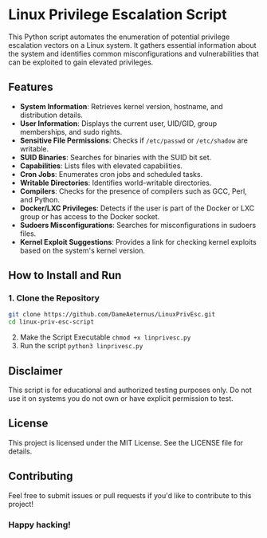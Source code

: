 # Linux Privilege Escalation Script

This Python script automates the enumeration of potential privilege escalation vectors on a Linux system. It gathers essential information about the system and identifies common misconfigurations and vulnerabilities that can be exploited to gain elevated privileges.

## Features
- **System Information**: Retrieves kernel version, hostname, and distribution details.
- **User Information**: Displays the current user, UID/GID, group memberships, and sudo rights.
- **Sensitive File Permissions**: Checks if `/etc/passwd` or `/etc/shadow` are writable.
- **SUID Binaries**: Searches for binaries with the SUID bit set.
- **Capabilities**: Lists files with elevated capabilities.
- **Cron Jobs**: Enumerates cron jobs and scheduled tasks.
- **Writable Directories**: Identifies world-writable directories.
- **Compilers**: Checks for the presence of compilers such as GCC, Perl, and Python.
- **Docker/LXC Privileges**: Detects if the user is part of the Docker or LXC group or has access to the Docker socket.
- **Sudoers Misconfigurations**: Searches for misconfigurations in sudoers files.
- **Kernel Exploit Suggestions**: Provides a link for checking kernel exploits based on the system's kernel version.

## How to Install and Run

### 1. Clone the Repository

```bash
git clone https://github.com/DameAeternus/LinuxPrivEsc.git
cd linux-priv-esc-script
```
2. Make the Script Executable
`chmod +x linprivesc.py`
3. Run the script
`python3 linprivesc.py`

## Disclaimer
This script is for educational and authorized testing purposes only. Do not use it on systems you do not own or have explicit permission to test.

## License
This project is licensed under the MIT License. See the LICENSE file for details.

## Contributing
Feel free to submit issues or pull requests if you'd like to contribute to this project!

### Happy hacking!

